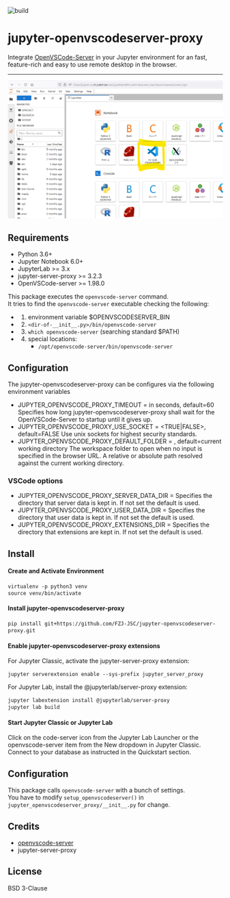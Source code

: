 ![build](https://github.com/FZJ-JSC/jupyter-openvscodeserver-proxy/workflows/build/badge.svg)

# jupyter-openvscodeserver-proxy
Integrate [OpenVSCode-Server](https://github.com/gitpod-io/openvscode-server) in your Jupyter environment for an fast, feature-rich and easy to use remote desktop in the browser.

--------------------------------

![Jupyter-openvscodeserver-proxy example](docs/screenshot.png 'Jupyter-openvscodeserver-proxy example')

## Requirements
- Python 3.6+
- Jupyter Notebook 6.0+
- JupyterLab >= 3.x
- jupyter-server-proxy >= 3.2.3
- OpenVSCode-server >= 1.98.0

This package executes the `openvscode-server` command.  
It tries to find the `openvscode-server` executable checking the following:  
- 1. environment variable $OPENVSCODESERVER_BIN
- 2. `<dir-of-__init__.py>/bin/openvscode-server`
- 3. `which openvscode-server` (searching standard $PATH)
- 4. special locations:
     - `/opt/openvscode-server/bin/openvscode-server`

## Configuration
The jupyter-openvscodeserver-proxy can be configures via the following environment variables

- JUPYTER_OPENVSCODE_PROXY_TIMEOUT = <int> in seconds, default=60
    Specifies how long jupyter-openvscodeserver-proxy shall wait for the OpenVSCode-Server to startup until it gives up.
- JUPYTER_OPENVSCODE_PROXY_USE_SOCKET = <TRUE|FALSE>, default=FALSE
    Use unix sockets for highest security standards.
- JUPYTER_OPENVSCODE_PROXY_DEFAULT_FOLDER = <path>, default=current working directory
    The workspace folder to open when no input is specified in the browser URL. A relative or absolute path resolved against the current working directory.

### VSCode options
- JUPYTER_OPENVSCODE_PROXY_SERVER_DATA_DIR = <path>
    Specifies the directory that server data is kept in. If not set the default is used.
- JUPYTER_OPENVSCODE_PROXY_USER_DATA_DIR = <path>
    Specifies the directory that user data is kept in. If not set the default is used.
- JUPYTER_OPENVSCODE_PROXY_EXTENSIONS_DIR = <path>
    Specifies the directory that extensions are kept in. If not set the default is used.

## Install 

#### Create and Activate Environment
```
virtualenv -p python3 venv
source venv/bin/activate
```

#### Install jupyter-openvscodeserver-proxy
```
pip install git+https://github.com/FZJ-JSC/jupyter-openvscodeserver-proxy.git
```

#### Enable jupyter-openvscodeserver-proxy extensions
For Jupyter Classic, activate the jupyter-server-proxy extension:
```
jupyter serverextension enable --sys-prefix jupyter_server_proxy
```

For Jupyter Lab, install the @jupyterlab/server-proxy extension:
```
jupyter labextension install @jupyterlab/server-proxy
jupyter lab build
```

#### Start Jupyter Classic or Jupyter Lab
Click on the code-server icon from the Jupyter Lab Launcher or the openvscode-server item from the New dropdown in Jupyter Classic.  
Connect to your database as instructed in the Quickstart section.

## Configuration
This package calls `openvscode-server` with a bunch of settings.  
You have to modify `setup_openvscodeserver()` in `jupyter_openvscodeserver_proxy/__init__.py` for change.

## Credits
- [openvscode-server](https://github.com/gitpod-io/openvscode-server) 
- jupyter-server-proxy

## License
BSD 3-Clause
